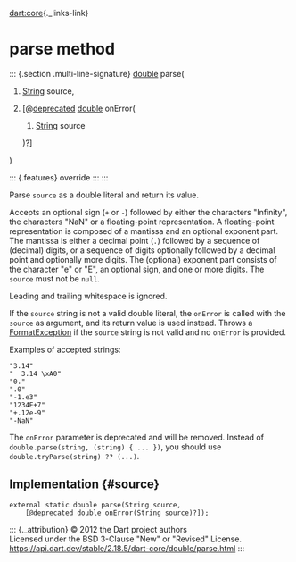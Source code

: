 [dart:core](../../dart-core/dart-core-library){._links-link}

parse method
============

::: {.section .multi-line-signature}
[double](../double-class) parse(

1.  [String](../string-class) source,
2.  \[@[deprecated](../deprecated-constant) [double](../double-class)
    onError(
    1.  [String](../string-class) source

    )?\]

)

::: {.features}
override
:::
:::

Parse `source` as a double literal and return its value.

Accepts an optional sign (`+` or `-`) followed by either the characters
\"Infinity\", the characters \"NaN\" or a floating-point representation.
A floating-point representation is composed of a mantissa and an
optional exponent part. The mantissa is either a decimal point (`.`)
followed by a sequence of (decimal) digits, or a sequence of digits
optionally followed by a decimal point and optionally more digits. The
(optional) exponent part consists of the character \"e\" or \"E\", an
optional sign, and one or more digits. The `source` must not be `null`.

Leading and trailing whitespace is ignored.

If the `source` string is not a valid double literal, the `onError` is
called with the `source` as argument, and its return value is used
instead. Throws a [FormatException](../formatexception-class) if the
`source` string is not valid and no `onError` is provided.

Examples of accepted strings:

``` {.language-dart data-language="dart"}
"3.14"
"  3.14 \xA0"
"0."
".0"
"-1.e3"
"1234E+7"
"+.12e-9"
"-NaN"
```

The `onError` parameter is deprecated and will be removed. Instead of
`double.parse(string, (string) { ... })`, you should use
`double.tryParse(string) ?? (...)`.

Implementation {#source}
--------------

``` {.language-dart data-language="dart"}
external static double parse(String source,
    [@deprecated double onError(String source)?]);
```

::: {._attribution}
© 2012 the Dart project authors\
Licensed under the BSD 3-Clause \"New\" or \"Revised\" License.\
<https://api.dart.dev/stable/2.18.5/dart-core/double/parse.html>
:::
